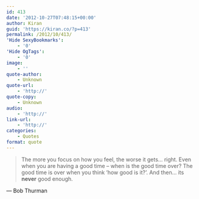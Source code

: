 ```yaml
---
id: 413
date: '2012-10-27T07:48:15+00:00'
author: Kiran
guid: 'https://kiran.co/?p=413'
permalink: /2012/10/413/
'Hide SexyBookmarks':
    - '0'
'Hide OgTags':
    - '0'
image:
    - ''
quote-author:
    - Unknown
quote-url:
    - 'http://'
quote-copy:
    - Unknown
audio:
    - 'http://'
link-url:
    - 'http://'
categories:
    - Quotes
format: quote
---
```


> The more you focus on how you feel, the worse it gets… right. Even when you are having a good time – when is the good time over? The good time is over when you think ‘how good is it?’. And then… its **never** good enough.

— Bob Thurman